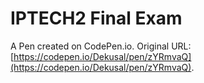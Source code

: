 # IPTECH2 Final Exam

A Pen created on CodePen.io. Original URL: [https://codepen.io/Dekusal/pen/zYRmvaQ](https://codepen.io/Dekusal/pen/zYRmvaQ).

